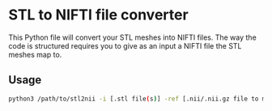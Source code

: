 # STL to NIFTI file converter

This Python file will convert your STL meshes into NIFTI files. The way the code is structured requires you to give as an input a NIFTI file the STL meshes map to.

## Usage

```bash
python3 /path/to/stl2nii -i [.stl file(s)] -ref [.nii/.nii.gz file to map stl to its space (usually the image the stl comes from)] -o [/path/to/desired/output/folder]]
```